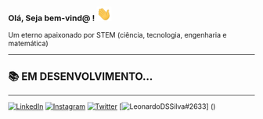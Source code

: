 ### Olá,  Seja bem-vind@  !  <img src="https://raw.githubusercontent.com/LeonardoDSSilva/LeonardoDSSilva/master/sources/wave.gif" width="30px">

Um eterno apaixonado por  STEM (ciência, tecnologia, engenharia e matemática)



---

## 📚 EM DESENVOLVIMENTO...

<!--

Estudar é vida ❤️

Vivo em constantes estudos para sempre poder me atualizar nas principais tecnologias do mercado.

-->

---

[![LinkedIn](https://img.shields.io/badge/LinkedIn-0077B5?style=for-the-badge&logo=linkedin&logoColor=white
)](https://www.linkedin.com/in/leonardodssilva/)
[![Instagram](https://img.shields.io/badge/Instagram-E4405F?style=for-the-badge&logo=instagram&logoColor=white
)](https://www.instagram.com/leonardodss1)
[![Twitter](https://img.shields.io/badge/Twitter-1DA1F2?style=for-the-badge&logo=twitter&logoColor=white)](https://twitter.com/LeonardoDSSilva)
[![LeonardoDSSilva#2633](https://img.shields.io/badge/Discord-7289DA?style=for-the-badge&logo=discord&logoColor=white)] ()




<!--
**LeonardoDSSilva/LeonardoDSSilva** is a ✨ _special_ ✨ repository because its `README.md` (this file) appears on your GitHub profile.

Here are some ideas to get you started:

Meu nome é **Leonardo Silva**, tenho **25 anos**, e sou 

- 🔭 I’m currently working on ...
- 🌱 I’m currently learning ...
- 👯 I’m looking to collaborate on ...
- 🤔 I’m looking for help with ...
- 💬 Ask me about ...
- 📫 How to reach me: ...
- 😄 Pronouns: ...
- ⚡ Fun fact: ...

https://dev.to/envoy_/150-badges-for-github-pnk
https://opensourcelibs.com/lib/badges-for-github
-->

